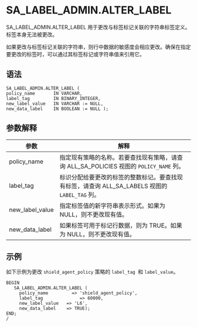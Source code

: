 SA_LABEL_ADMIN.ALTER_LABEL 
===============================================

SA_LABEL_ADMIN.ALTER_LABEL 用于更改与标签标记关联的字符串标签定义。标签本身无法被更改。

如果更改与标签标记关联的字符串，则行中数据的敏感度会相应更改。确保在指定要更改的标签时，可以通过其标签标记或字符串值来引用它。

语法 
-----------

```unknow
SA_LABEL_ADMIN.ALTER_LABEL (
policy_name       IN VARCHAR,
label_tag         IN BINARY_INTEGER,
new_label_value   IN VARCHAR := NULL,
new_data_label    IN BOOLEAN := NULL );
```



参数解释 
-------------



|     **参数**      |                            **解释**                             |
|-----------------|---------------------------------------------------------------|
| policy_name     | 指定现有策略的名称。若要查找现有策略，请查询 ALL_SA_POLICIES 视图的 `POLICY_NAME` 列。   |
| label_tag       | 标识分配给要更改的标签的整数标记。要查找现有标签，请查询 ALL_SA_LABELS 视图的 `LABEL_TAG` 列。 |
| new_label_value | 指定标签值的新字符串表示形式。如果为 NULL，则不更改现有值。                              |
| new_data_label  | 如果标签可用于标记行数据，则为 TRUE。如果为 NULL，则不更改现有值。                        |



示例 
-----------

如下示例为更改 `shield_agent_policy` 策略的 `label_tag `和 `label_value`。

```unknow
BEGIN
   SA_LABEL_ADMIN.ALTER_LABEL (
     policy_name         => 'shield_agent_policy',
     label_tag              => 60000,
     new_label_value   => 'L6',
     new_data_label    => TRUE);
END;
/
```


